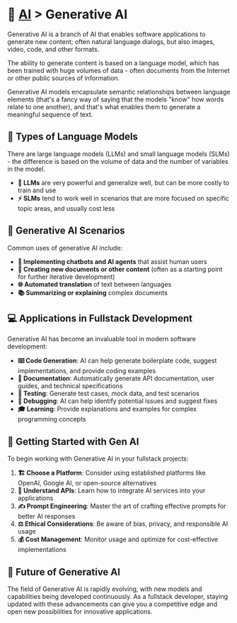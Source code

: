 # 🎨 [AI](../) > Generative AI

Generative AI is a branch of AI that enables software applications to generate new content; often natural language dialogs, but also images, video, code, and other formats.

The ability to generate content is based on a language model, which has been trained with huge volumes of data - often documents from the Internet or other public sources of information.

Generative AI models encapsulate semantic relationships between language elements (that's a fancy way of saying that the models "know" how words relate to one another), and that's what enables them to generate a meaningful sequence of text.

## 🧠 Types of Language Models

There are large language models (LLMs) and small language models (SLMs) - the difference is based on the volume of data and the number of variables in the model. 

- **🚀 LLMs** are very powerful and generalize well, but can be more costly to train and use
- **⚡ SLMs** tend to work well in scenarios that are more focused on specific topic areas, and usually cost less

## 🔮 Generative AI Scenarios

Common uses of generative AI include:

- **💬 Implementing chatbots and AI agents** that assist human users
- **📝 Creating new documents or other content** (often as a starting point for further iterative development)
- **🌐 Automated translation** of text between languages
- **📚 Summarizing or explaining** complex documents

## 💻 Applications in Fullstack Development

Generative AI has become an invaluable tool in modern software development:

- **⌨️ Code Generation**: AI can help generate boilerplate code, suggest implementations, and provide coding examples
- **📖 Documentation**: Automatically generate API documentation, user guides, and technical specifications
- **🧪 Testing**: Generate test cases, mock data, and test scenarios
- **🐛 Debugging**: AI can help identify potential issues and suggest fixes
- **🎓 Learning**: Provide explanations and examples for complex programming concepts

## 🚀 Getting Started with Gen AI

To begin working with Generative AI in your fullstack projects:

1. **🏗️ Choose a Platform**: Consider using established platforms like OpenAI, Google AI, or open-source alternatives
2. **🔌 Understand APIs**: Learn how to integrate AI services into your applications
3. **✍️ Prompt Engineering**: Master the art of crafting effective prompts for better AI responses
4. **⚖️ Ethical Considerations**: Be aware of bias, privacy, and responsible AI usage
5. **💰 Cost Management**: Monitor usage and optimize for cost-effective implementations

## 🔮 Future of Generative AI

The field of Generative AI is rapidly evolving, with new models and capabilities being developed continuously. As a fullstack developer, staying updated with these advancements can give you a competitive edge and open new possibilities for innovative applications.
